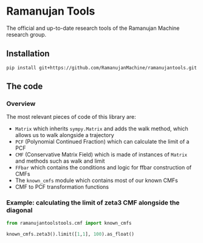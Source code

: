 # Ramanujan Tools

The official and up-to-date research tools of the Ramanujan Machine research group.

## Installation

```commandline
pip install git+https://github.com/RamanujanMachine/ramanujantools.git
```

## The code

### Overview

The most relevant pieces of code of this library are:

- `Matrix` which inherits `sympy.Matrix` and adds the walk method,
  which allows us to walk alongside a trajectory
- `PCF` (Polynomial Continued Fraction) which can calculate the limit of a PCF
- `CMF` (Conservative Matrix Field) which is made of instances of `Matrix`
  and methods such as walk and limit
- `FFbar` which contains the conditions and logic for ffbar construction of CMFs
- The `known_cmfs` module which contains most of our known CMFs
- CMF to PCF transformation functions

### Example: calculating the limit of zeta3 CMF alongside the diagonal

```python
from ramanujantoolstools.cmf import known_cmfs

known_cmfs.zeta3().limit([1,1], 100).as_float()
```
